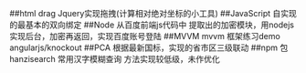 ##html drag Jquery实现拖拽(计算相对绝对坐标的小工具)
##JavaScript 自实现的最基本的双向绑定
##Node 从百度前端js代码中 提取出的加密模块，用nodejs实现后台，加密再返回，实现百度账号登陆
##MVVM mvvm 框架练习demo angularjs/knockout
##PCA 根据最新国标，实现的省市区三级联动
##npm 包 hanzisearch  常用汉字模糊查询 方法实现较低级，未作优化
